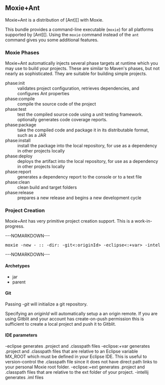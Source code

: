 ## Moxie+Ant

Moxie+Ant is a distribution of [Ant][] with Moxie.

This bundle provides a command-line executable (`moxie`) for all platforms supported by [Ant][].  Using the `moxie` command instead of the `ant` command gives you some additional features.

### Moxie Phases

Moxie+Ant automatically injects several phase targets at runtime which you may use to build your projects.  These are similar to Maven's phases, but not nearly as sophisticated.  They are suitable for building simple projects.

<dl class="dl-horizontal">
 <dt>phase:init</dt>
 <dd>validates project configuration, retrieves dependencies, and configures Ant properties</dd>
 <dt>phase:compile</dt>
 <dd>compile the source code of the project</dd>
 <dt>phase:test</dt>
 <dd>test the compiled source code using a unit testing framework. optionally generates code coverage reports.</dd>
 <dt>phase:package</dt>
 <dd>take the compiled code and package it in its distributable format, such as a JAR</dd>
 <dt>phase:install</dt>
 <dd>install the package into the local repository, for use as a dependency in other projects locally</dd>
 <dt>phase:deploy</dt>
 <dd>deploys the artifact into the local repository, for use as a dependency in other projects locally</dd>
 <dt>phase:report</dt>
 <dd>generates a dependency report to the console or to a text file</dd>
 <dt>phase:clean</dt>
 <dd>clean build and target folders</dd>
 <dt>phase:release</dt>
 <dd>prepares a new release and begins a new development cycle</dd>
</dl>

### Project Creation

Moxie+Ant has very primitive project creation support.  This is a work-in-progress.

---NOMARKDOWN---
<pre>
moxie -new -<archetype> <groupId>:<artifactId>:<version> -dir:<dirname> -git<:originId> -eclipse<:+var> -intellij
</pre>
---NOMARKDOWN---

#### Archetypes

- jar
- parent

#### Git

Passing *-git* will initialize a git repository.

Specifying an *originId* will automatically setup a an origin remote.  If you are using Gitblit and your account has create-on-push permission this is sufficient to create a local project and push it to Gitblit.

#### IDE parameters

-eclipse generates .project and .classpath files
-eclipse:+var generates .project and .classpath files that are relative to an Eclipse variable MX_ROOT which must be defined in your Eclipse IDE.  This is useful to version-control the .classpath file since it does not have direct path links to your personal Moxie root folder.
-eclipse:+ext generates .project and .classpath files that are relative to the ext folder of your project.
-intellij generates .iml files
